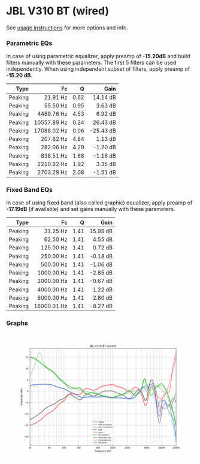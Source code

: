 # JBL V310 BT (wired)
See [usage instructions](https://github.com/jaakkopasanen/AutoEq#usage) for more options and info.

### Parametric EQs
In case of using parametric equalizer, apply preamp of **-15.20dB** and build filters manually
with these parameters. The first 5 filters can be used independently.
When using independent subset of filters, apply preamp of **-15.20 dB**.

| Type    | Fc          |    Q | Gain      |
|--------:|------------:|-----:|----------:|
| Peaking | 21.91 Hz    | 0.62 | 14.14 dB  |
| Peaking | 55.50 Hz    | 0.95 | 3.63 dB   |
| Peaking | 4489.76 Hz  | 4.53 | 6.92 dB   |
| Peaking | 10557.89 Hz | 0.24 | 26.43 dB  |
| Peaking | 17088.02 Hz | 0.06 | -25.43 dB |
| Peaking | 207.82 Hz   | 4.84 | 1.13 dB   |
| Peaking | 282.06 Hz   | 4.29 | -1.20 dB  |
| Peaking | 838.51 Hz   | 1.68 | -1.18 dB  |
| Peaking | 2210.82 Hz  | 1.92 | 3.35 dB   |
| Peaking | 2703.28 Hz  | 2.08 | -1.51 dB  |

### Fixed Band EQs
In case of using fixed band (also called graphic) equalizer, apply preamp of **-17.19dB**
(if available) and set gains manually with these parameters.

| Type    | Fc          |    Q | Gain     |
|--------:|------------:|-----:|---------:|
| Peaking | 31.25 Hz    | 1.41 | 15.99 dB |
| Peaking | 62.50 Hz    | 1.41 | 4.55 dB  |
| Peaking | 125.00 Hz   | 1.41 | 0.72 dB  |
| Peaking | 250.00 Hz   | 1.41 | -0.18 dB |
| Peaking | 500.00 Hz   | 1.41 | -1.06 dB |
| Peaking | 1000.00 Hz  | 1.41 | -2.85 dB |
| Peaking | 2000.00 Hz  | 1.41 | -0.67 dB |
| Peaking | 4000.00 Hz  | 1.41 | 1.22 dB  |
| Peaking | 8000.00 Hz  | 1.41 | 2.80 dB  |
| Peaking | 16000.01 Hz | 1.41 | -8.27 dB |

### Graphs
![](./JBL%20V310%20BT%20(wired).png)